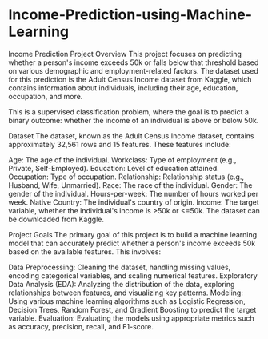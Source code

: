 # Income-Prediction-using-Machine-Learning
Income Prediction
Project Overview
This project focuses on predicting whether a person's income exceeds 50k or falls below that threshold based on various demographic and employment-related factors. The dataset used for this prediction is the Adult Census Income dataset from Kaggle, which contains information about individuals, including their age, education, occupation, and more.

This is a supervised classification problem, where the goal is to predict a binary outcome: whether the income of an individual is above or below 50k.

Dataset
The dataset, known as the Adult Census Income dataset, contains approximately 32,561 rows and 15 features. These features include:

Age: The age of the individual.
Workclass: Type of employment (e.g., Private, Self-Employed).
Education: Level of education attained.
Occupation: Type of occupation.
Relationship: Relationship status (e.g., Husband, Wife, Unmarried).
Race: The race of the individual.
Gender: The gender of the individual.
Hours-per-week: The number of hours worked per week.
Native Country: The individual's country of origin.
Income: The target variable, whether the individual's income is >50k or <=50k.
The dataset can be downloaded from Kaggle.

Project Goals
The primary goal of this project is to build a machine learning model that can accurately predict whether a person's income exceeds 50k based on the available features. This involves:

Data Preprocessing: Cleaning the dataset, handling missing values, encoding categorical variables, and scaling numerical features.
Exploratory Data Analysis (EDA): Analyzing the distribution of the data, exploring relationships between features, and visualizing key patterns.
Modeling: Using various machine learning algorithms such as Logistic Regression, Decision Trees, Random Forest, and Gradient Boosting to predict the target variable.
Evaluation: Evaluating the models using appropriate metrics such as accuracy, precision, recall, and F1-score.
